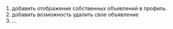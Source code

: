 1. добавить отображение собственных объявлений в профиль.
2. добавить возможность удалить свое объявление
3. ...
